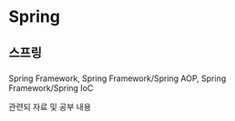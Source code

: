 # Spring
## 스프링 
### 
Spring Framework,
Spring Framework/Spring AOP, 
Spring Framework/Spring IoC

관련되 자료 및 공부 내용
